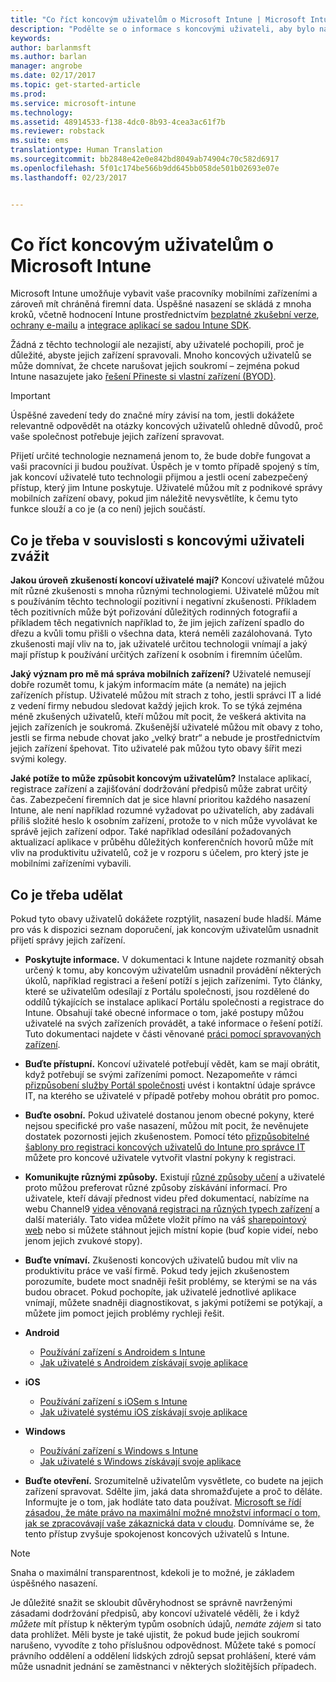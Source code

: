 ```yaml
---
title: "Co říct koncovým uživatelům o Microsoft Intune | Microsoft Intune"
description: "Podělte se o informace s koncovými uživateli, aby bylo nasazení Intune úspěšné."
keywords: 
author: barlanmsft
ms.author: barlan
manager: angrobe
ms.date: 02/17/2017
ms.topic: get-started-article
ms.prod: 
ms.service: microsoft-intune
ms.technology: 
ms.assetid: 48914533-f138-4dc0-8b93-4cea3ac61f7b
ms.reviewer: robstack
ms.suite: ems
translationtype: Human Translation
ms.sourcegitcommit: bb2848e42e0e842bd8049ab74904c70c582d6917
ms.openlocfilehash: 5f01c174be566b9dd645bb058de501b02693e07e
ms.lasthandoff: 02/23/2017


---
```


# <a name="how-to-educate-your-end-users-about-microsoft-intune"></a>Co říct koncovým uživatelům o Microsoft Intune

Microsoft Intune umožňuje vybavit vaše pracovníky mobilními zařízeními a zároveň mít chráněná firemní data. Úspěšné nasazení se skládá z mnoha kroků, včetně hodnocení Intune prostřednictvím [bezplatné zkušební verze](/Intune/Understand/mobile-device-management-trial-guide-microsoft-intune.md), [ochrany e-mailu](/Intune/Understand/common-ways-to-use-intune#protecting-your-office-365-email-and-data-so-it-can-be-safely-accessed-by-mobile-devices.md) a [integrace aplikací se sadou Intune SDK](/intune/develop/intune-app-sdk.md).

Žádná z těchto technologií ale nezajistí, aby uživatelé pochopili, proč je důležité, abyste jejich zařízení spravovali. Mnoho koncových uživatelů se může domnívat, že chcete narušovat jejich soukromí – zejména pokud Intune nasazujete jako [řešení Přineste si vlastní zařízení (BYOD)](/enterprise-mobility-security/solutions/byod-design-considerations-guide.md).

> [!Important]
> Úspěšné zavedení tedy do značné míry závisí na tom, jestli dokážete relevantně odpovědět na otázky koncových uživatelů ohledně důvodů, proč vaše společnost potřebuje jejich zařízení spravovat.

Přijetí určité technologie neznamená jenom to, že bude dobře fungovat a vaši pracovníci ji budou používat. Úspěch je v tomto případě spojený s tím, jak koncoví uživatelé tuto technologii přijmou a jestli ocení zabezpečený přístup, který jim Intune poskytuje. Uživatelé můžou mít z podnikové správy mobilních zařízení obavy, pokud jim náležitě nevysvětlíte, k čemu tyto funkce slouží a co je (a co není) jejich součástí.

## <a name="things-to-consider-about-your-end-users"></a>Co je třeba v souvislosti s koncovými uživateli zvážit

__Jakou úroveň zkušeností koncoví uživatelé mají?__ Koncoví uživatelé můžou mít různé zkušenosti s mnoha různými technologiemi. Uživatelé můžou mít s používáním těchto technologií pozitivní i negativní zkušenosti. Příkladem těch pozitivních může být pořizování důležitých rodinných fotografií a příkladem těch negativních například to, že jim jejich zařízení spadlo do dřezu a kvůli tomu přišli o všechna data, která neměli zazálohovaná. Tyto zkušenosti mají vliv na to, jak uživatelé určitou technologii vnímají a jaký mají přístup k používání určitých zařízení k osobním i firemním účelům.

__Jaký význam pro mě má správa mobilních zařízení?__ Uživatelé nemusejí dobře rozumět tomu, k jakým informacím máte (a nemáte) na jejich zařízeních přístup. Uživatelé můžou mít strach z toho, jestli správci IT a lidé z vedení firmy nebudou sledovat každý jejich krok. To se týká zejména méně zkušených uživatelů, kteří můžou mít pocit, že veškerá aktivita na jejich zařízeních je soukromá. Zkušenější uživatelé můžou mít obavy z toho, jestli se firma nebude chovat jako „velký bratr“ a nebude je prostřednictvím jejich zařízení špehovat. Tito uživatelé pak můžou tyto obavy šířit mezi svými kolegy.

__Jaké potíže to může způsobit koncovým uživatelům?__ Instalace aplikací, registrace zařízení a zajišťování dodržování předpisů může zabrat určitý čas. Zabezpečení firemních dat je sice hlavní prioritou každého nasazení Intune, ale není například rozumné vyžadovat po uživatelích, aby zadávali příliš složité heslo k osobním zařízení, protože to v nich může vyvolávat ke správě jejich zařízení odpor. Také například odesílání požadovaných aktualizací aplikace v průběhu důležitých konferenčních hovorů může mít vliv na produktivitu uživatelů, což je v rozporu s účelem, pro který jste je mobilními zařízeními vybavili.

## <a name="things-you-should-do"></a>Co je třeba udělat

Pokud tyto obavy uživatelů dokážete rozptýlit, nasazení bude hladší. Máme pro vás k dispozici seznam doporučení, jak koncovým uživatelům usnadnit přijetí správy jejich zařízení.

* __Poskytujte informace.__ V dokumentaci k Intune najdete rozmanitý obsah určený k tomu, aby koncovým uživatelům usnadnil provádění některých úkolů, například registraci a řešení potíží s jejich zařízeními. Tyto články, které se uživatelům odesílají z Portálu společnosti, jsou rozdělené do oddílů týkajících se instalace aplikací Portálu společnosti a registrace do Intune. Obsahují také obecné informace o tom, jaké postupy můžou uživatelé na svých zařízeních provádět, a také informace o řešení potíží. Tuto dokumentaci najdete v části věnované [práci pomocí spravovaných zařízení](/Intune/EndUser/use-managed-devices-to-get-work-done).

* __Buďte přístupní.__ Koncoví uživatelé potřebují vědět, kam se mají obrátit, když potřebují se svými zařízeními pomoct. Nezapomeňte v rámci [přizpůsobení služby Portál společnosti](/Intune/get-started/start-with-a-paid-subscription-to-microsoft-intune-step-7) uvést i kontaktní údaje správce IT, na kterého se uživatelé v případě potřeby mohou obrátit pro pomoc.

* __Buďte osobní.__ Pokud uživatelé dostanou jenom obecné pokyny, které nejsou specifické pro vaše nasazení, můžou mít pocit, že nevěnujete dostatek pozornosti jejich zkušenostem. Pomocí této [přizpůsobitelné šablony pro registraci koncových uživatelů do Intune pro správce IT](https://gallery.technet.microsoft.com/office/Intune-End-User-Enrollment-3a0c9b0c) můžete pro koncové uživatele vytvořit vlastní pokyny k registraci.

* __Komunikujte různými způsoby.__ Existují [různé způsoby učení](http://www.umassd.edu/dss/resources/facultystaff/howtoteachandaccommodate/howtoaccommodatedifferentlearningstyles/) a uživatelé proto můžou preferovat různé způsoby získávání informací. Pro uživatele, kteří dávají přednost videu před dokumentací, nabízíme na webu Channel9 [videa věnovaná registraci na různých typech zařízení](https://channel9.msdn.com/Series/IntuneEnrollment) a další materiály. Tato videa můžete vložit přímo na váš [sharepointový web](https://support.office.com/article/Embed-a-video-from-Office-365-Video-59e19984-c34e-4be8-889b-f6fa93910581) nebo si můžete stáhnout jejich místní kopie (buď kopie videí, nebo jenom jejich zvukové stopy).

* __Buďte vnímaví.__ Zkušenosti koncových uživatelů budou mít vliv na produktivitu práce ve vaší firmě. Pokud tedy jejich zkušenostem porozumíte, budete moct snadněji řešit problémy, se kterými se na vás budou obracet. Pokud pochopíte, jak uživatelé jednotlivé aplikace vnímají, můžete snadněji diagnostikovat, s jakými potížemi se potýkají, a můžete jim pomoct jejich problémy rychleji řešit.

* **Android**
  * [Používání zařízení s Androidem s Intune](https://docs.microsoft.com/Intune/EndUser/using-your-android-device-with-intune)
  * [Jak uživatelé s Androidem získávají svoje aplikace](how-your-android-users-get-their-apps.md)

* **iOS**
  * [Používání zařízení s iOSem s Intune](https://docs.microsoft.com/Intune/EndUser/using-your-ios-device-with-intune)
  * [Jak uživatelé systému iOS získávají svoje aplikace](how-your-ios-users-get-their-apps.md)

* **Windows**
  * [Používání zařízení s Windows s Intune](https://docs.microsoft.com/Intune/EndUser/using-your-windows-device-with-intune)
  * [Jak uživatelé s Windows získávají svoje aplikace](how-your-windows-users-get-their-apps.md)

* __Buďte otevření.__ Srozumitelně uživatelům vysvětlete, co budete na jejich zařízení spravovat. Sdělte jim, jaká data shromažďujete a proč to děláte. Informujte je o tom, jak hodláte tato data používat. [Microsoft se řídí zásadou, že máte právo na maximální možné množství informací o tom, jak se zpracovávají vaše zákaznická data v cloudu](https://www.microsoft.com/trustcenter/about/transparency). Domníváme se, že tento přístup zvyšuje spokojenost koncových uživatelů s Intune.

>[!Note]
> Snaha o maximální transparentnost, kdekoli je to možné, je základem úspěšného nasazení.

Je důležité snažit se skloubit důvěryhodnost se správně navrženými zásadami dodržování předpisů, aby koncoví uživatelé věděli, že i když *můžete* mít přístup k některým typům osobních údajů, *nemáte zájem* si tato data prohlížet. Měli byste je také ujistit, že pokud bude jejich soukromí narušeno, vyvodíte z toho příslušnou odpovědnost. Můžete také s pomocí právního oddělení a oddělení lidských zdrojů sepsat prohlášení, které vám může usnadnit jednání se zaměstnanci v některých složitějších případech.

